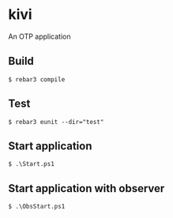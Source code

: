 # kivi

An OTP application

## Build

    $ rebar3 compile

## Test

    $ rebar3 eunit --dir="test"

## Start application

    $ .\Start.ps1

## Start application with observer

    $ .\ObsStart.ps1
